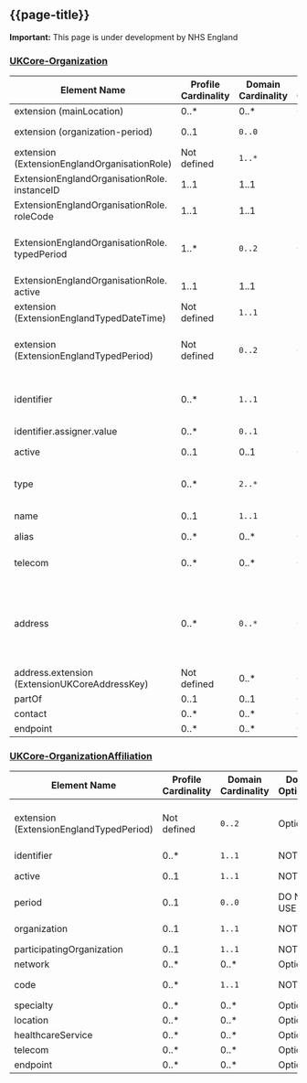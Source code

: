 ## {{page-title}}
    
  <div markdown="span" class="alert alert-warning" role="alert"><i class="fa fa-warning"></i><b> Important:</b> This page is under development by NHS England</div>

<!--An FGM-IS indicator (family history of FGM) has been modelled around a FHIR R4 Flag. Refer to {{pagelink:Home/FHIRAssets/AllAssets/Profiles/UKCore-Flag.page.md}} profile for further guidance. 

| Source Data item               | Cardinality |Target FHIR Element                 | Notes         
|--|--|
|Assessment Date|1..1|Flag.period.start|type: <a href='http://hl7.org/fhir/R4/datatypes.html#dateTime'>dateTime</a><br>format: YYYY-MM-DD
|NHS Number|1..1|Flag.identifier:nhsNumber|type: <a href='http://hl7.org/fhir/R4/search.html#token'>token</a><br>system must be "https://fhir.nhs.uk/Id/nhs-number"<br>value must be a verified NHS number<br>note: a resource reference is not required for FGM-IS. E.g. - {{pagelink:Home/Examples/Example---An-active-FGM-flag.page.md}} 
|Family history of FGM indicator|1..1|Flag.code.coding|system must be "http://snomed.info/sct"<br>code must be "902961000000107"<br>display must be "Family history of FGM (female genital mutilation)"
|Status|1..1|Flag.status|See {{pagelink:Home/FHIRAssets/AllAssets/Profiles/UKCore-Flag.page.md}}
|Removal Reason|0..1|reference {{pagelink:Home/FHIRAssets/Extensions.page.md}}|must be set when Flag.status is not 'active'. E.g. {{pagelink:Home/Examples/Example---A-removed-FGM-flag.page.md}} <br>set on PUT /Flag interaction. E.g. {{pagelink:Home/Design/Interactions.page.md}}-->








### <a href="https://simplifier.net/guide/UK-Core-Implementation-Guide-STU3-Sequence/Home/ProfilesandExtensions/Profile-UKCore-Organization?version=current">UKCore-Organization</a>

<table class="regular">
    <thead>
        <tr>
            <th width="15%">Element Name</th>
            <th width="10%">Profile Cardinality</th>
            <th width="10%">Domain Cardinality</th>
            <th width="10%">Domain Optionality</th>
            <th width="10%">Domain Field</th>
            <th width="10%">Type</th>
            <th width="35%">Definition, Constraints and Notes</th>
        </tr>
    </thead>
    <tbody>
        <tr>
            <td>extension (mainLocation)</td>
            <td>0..*</td>
            <td>0..*</td>
            <td>Optional</td>
            <td></td>
            <td><a href="https://simplifier.net/guide/UK-Core-Implementation-Guide-STU3-Sequence/Home/ProfilesandExtensions/ExtensionLibrary/Extension-UKCore-MainLocation.page.md?version=current">Extension</a></td>
            <td></td>
        </tr>
        <tr>
            <td>extension (organization-period)</td>
            <td>0..1</td>
            <td><code>0..0</code></td>
            <td>DO NOT USE</td>
            <td></td>
            <td><a href="https://www.hl7.org/fhir/R4/extension-organization-period.html">Extension</a></td>
            <td>Use ExtensionEnglandTypedPeriod instead</td>
        </tr>
        <tr>
            <td>extension <br />(ExtensionEnglandOrganisationRole)</td>
            <td>Not defined</td>
            <td><code>1..*</code></td>
            <td> </td>
            <td> </td>
            <td><a href="https://simplifier.net/guide/nhs-england-implementation-guide-stu1/Home/Profiles-and-Extensions/All-Extensions/Extension-England-OrganisationRole.page.md?version=current">Extension</a></td>
            <td></td>
        </tr>
       <tr>
            <td>ExtensionEnglandOrganisationRole.<br />instanceID</td>
            <td>1..1</td>
            <td>1..1</td>
            <td>NOT NULL</td>
            <td>Roles.UniqueRoleID</td>
            <td><a href="https://simplifier.net/guide/nhs-england-implementation-guide-stu1/Home/Profiles-and-Extensions/All-Extensions/Extension-England-OrganisationRole.page.md?version=current">Integer</a></td>
            <td></td>
        </tr>
       <tr>
            <td>ExtensionEnglandOrganisationRole.<br />roleCode</td>
            <td>1..1</td>
            <td>1..1</td>
            <td>NOT NULL</td>
            <td>Roles.RoleID</td>
            <td><a href="https://simplifier.net/guide/nhs-england-implementation-guide-stu1/Home/Profiles-and-Extensions/All-Extensions/Extension-England-OrganisationRole.page.md?version=current">CodeableConcept</a></td>
            <td></td>
        </tr>
       <tr>
            <td>ExtensionEnglandOrganisationRole.<br />typedPeriod</td>
            <td>1..*</td>
            <td><code>0..2</code></td>
            <td>Optional</td>
            <td>Roles.LegalStartDate,<br>Roles.LegalEndDate,<br>Roles.OperationalStartDate,<br>Roles.OperationalEndDate</td>
            <td><a href="https://simplifier.net/guide/nhs-england-implementation-guide-stu1/Home/Profiles-and-Extensions/All-Extensions/Extension-England-OrganisationRole.page.md?version=current">Extension</a></td>
            <td></td>
        </tr>
       <tr>
            <td>ExtensionEnglandOrganisationRole.<br />active</td>
            <td>1..1</td>
            <td>1..1</td>
            <td>NOT NULL</td>
            <td>Roles.status</td>
            <td><a href="https://simplifier.net/guide/nhs-england-implementation-guide-stu1/Home/Profiles-and-Extensions/All-Extensions/Extension-England-OrganisationRole.page.md?version=current">Boolean</a></td>
            <td></td>
        </tr>
        <tr>
            <td>extension <br />(ExtensionEnglandTypedDateTime)</td>
            <td>Not defined</td>
            <td><code>1..1</code></td>
            <td>NOT NULL</td>
            <td>Organisation.LastChangeDate</td>
            <td><a href="https://simplifier.net/guide/nhs-england-implementation-guide-stu1/Home/Profiles-and-Extensions/All-Extensions/Extension-England-TypedDateTime.page.md?version=current">Extension</a></td>
            <td></td>
        </tr>
        <tr>
            <td>extension <br />(ExtensionEnglandTypedPeriod)</td>
            <td>Not defined</td>
            <td><code>0..2</code></td>
            <td>Optional</td>
            <td>Organisation.LegalStartDate,<br>Organisation.LegalEndDate,<br>Organisation.OperationalStartDate,<br>Organisation.OperationalEndDate</td>
            <td><a href="https://simplifier.net/guide/nhs-england-implementation-guide-stu1/Home/Profiles-and-Extensions/All-Extensions/Extension-England-TypedPeriod.page.md?version=current">Extension</a></td>
            <td></td>
        </tr>
        <tr>
            <td>identifier</td>
            <td>0..*</td>
            <td><code>1..1</code></td>
            <td>NOT NULL</td>
            <td>Organisation.OrganisationCode</td>
            <td><a href="https://simplifier.net/guide/UK-Core-Implementation-Guide-STU3-Sequence/Home/ProfilesandExtensions/Profile-UKCore-Organization?version=current#identifier">Identifier</a></td>
            <td>The ODS Organisation Code for the organisation <b>SHALL</b> be used to populate the <code>odsOrganisationCode</code> slice of the <code>identifier</code> element.</td>
        </tr>
        <tr>
            <td>identifier.assigner.value</td>
            <td>0..*</td>
            <td><code>0..1</code></td>
            <td>NOT NULL</td>
            <td>Organisation.AssigingAuthorityName</td>
            <td><a href="https://simplifier.net/guide/UK-Core-Implementation-Guide-STU3-Sequence/Home/ProfilesandExtensions/Profile-UKCore-Organization?version=current#identifier">Reference</a></td>
            <td></td>
        </tr>
        <tr>
            <td>active</td>
            <td>0..1</td>
            <td>0..1</td>
            <td>Optional</td>
            <td>Organisation.Status</td>
            <td><a href="https://hl7.org/fhir/R4/datatypes.html#boolean">boolean</a></td>
            <td>Status dropped from Final table - publish StatusName only. ACTIVE or INACTIVE</td>
        </tr>
        <tr>
            <td>type</td>
            <td>0..*</td>
            <td><code>2..*</code></td>
            <td>NOT NULL</td>
            <td>Organisation.RefOnly,<br>Organisation.RecordClass</td>
            <td><a href=" https://hl7.org/fhir/R4/datatypes.html#CodeableConcept">CodeableConcept</a></td>
            <td>One each of:<br>
            <a href="https://simplifier.net/guide/nhs-england-implementation-guide-stu1/Home/Terminology/All-CodeSystems/CodeSystem-England-ODSRecordClass.page.md?version=current">CodeSystemEnglandODSRecordClass</a><br>
            <a href="https://simplifier.net/guide/nhs-england-implementation-guide-stu1/Home/Terminology/All-CodeSystems/CodeSystem-England-ODSRecordUseType.page.md?version=current">CodeSystemEnglandODSRecordUseType</a>
            </td>
        </tr>
        <tr>
            <td>name</td>
            <td>0..1</td>
            <td><code>1..1</code></td>
            <td>NOT NULL</td>
            <td>Organisation.Name</td>
            <td><a href="https://hl7.org/fhir/R4/datatypes.html#string">string</a></td>
            <td>The name of the organisation <b>SHALL</b> be populated.</td>
        </tr>
        <tr>
            <td>alias</td>
            <td>0..*</td>
            <td>0..*</td>
            <td>Optional</td>
            <td></td>
            <td><a href=" https://hl7.org/fhir/R4/datatypes.html#string">string</a></td>
            <td></td>
        </tr>
        <tr>
            <td>telecom</td>
            <td>0..*</td>
            <td>0..*</td>
            <td>Optional</td>
            <td>Organisation.TelephoneNumber, Organisation.HTTP</td>
            <td><a href=" https://hl7.org/fhir/R4/datatypes.html#ContactPoint">ContactPoint</a></td>
            <td>Telephone number is nullified for RefOnly/skeleton records.<br />system='phone' and system='url'</td>
        </tr>
        <tr>
            <td>address</td>
            <td>0..*</td>
            <td><code>0..*</code></td>
            <td>Optional</td>
<td>Location.AddrLn1<br>Organisation.AddrLn2<br>Organisation.AddrLn3<br>Location.Town<br>Location.County<br>Location.Postcode<br>Organisation.Country</td>
            <td><a href="https://hl7.org/fhir/R4/datatypes.html#Address">Address</a></td>
            <td></td>
        </tr>
        <tr>
            <td>address.extension (ExtensionUKCoreAddressKey)</td>
            <td>Not defined</td>
            <td>0..*</td>
            <td>Optional</td>
            <td>Location.URPN</td>
            <td><a href="https://simplifier.net/guide/UK-Core-Implementation-Guide-STU3-Sequence/Home/ProfilesandExtensions/ExtensionLibrary/Extension-UKCore-AddressKey.page.md?version=current">Extension</a></td>
            <td>Publish via R4 only (not STU3 and ORD like for like as not currently published)</td>
        </tr>
        <tr>
            <td>partOf</td>
            <td>0..1</td>
            <td>0..1</td>
            <td>Optional</td>
            <td></td>
            <td><a href=" https://hl7.org/fhir/R4/references.html">Reference</a></td>
            <td>Use OrganizationAffiliation instead</td>
        </tr>
        <tr>
            <td>contact</td>
            <td>0..*</td>
            <td>0..*</td>
            <td>Optional</td>
            <td></td>
            <td><a href=" https://hl7.org/fhir/R4/backboneelement.html">BackboneElement</a></td>
            <td></td>
        </tr>
        <tr>
            <td>endpoint</td>
            <td>0..*</td>
            <td>0..*</td>
            <td>Optional</td>
            <td></td>
            <td><a href=" https://hl7.org/fhir/R4/references.html">Reference</a></td>
            <td></td>
        </tr>
    </tbody>
</table>



### <a href="https://simplifier.net/guide/UKCoreImplementationGuideAssetsinDevelopment/Home/ProfilesandExtensions/Profile-UKCore-OrganizationAffiliation?version=current">UKCore-OrganizationAffiliation</a>

<table class="regular">
    <thead>
        <tr>
            <th width="15%">Element Name</th>
            <th width="10%">Profile Cardinality</th>
            <th width="10%">Domain Cardinality</th>
            <th width="10%">Domain Optionality</th>
            <th width="10%">Domain Field</th>
            <th width="10%">Type</th>
            <th width="35%">Definition, Constraints and Notes</th>
        </tr>
    </thead>
    <tbody>
        <tr>
            <td>extension (ExtensionEnglandTypedPeriod)</td>
            <td>Not defined</td>
            <td><code>0..2</code></td>
            <td>Optional</td>
            <td>rel.LegalStart,<br>rel.LegalEnd,<br>rel.OperationalStart,<br>rel.OperationalEnd</td>
            <td><a href="https://simplifier.net/guide/nhs-england-implementation-guide-stu1/Home/Profiles-and-Extensions/All-Extensions/Extension-England-TypedPeriod.page.md?version=current">Extension</a></td>
            <td></td>
        </tr>
        <tr>
            <td>identifier</td>
            <td>0..*</td>
            <td><code>1..1</code></td>
            <td>NOT NULL</td>
            <td>rel.UniqueRelID</td>
            <td><a href="https://hl7.org/fhir/R4/datatypes.html#identifier">Identifier</a></td>
            <td></td>
        </tr>
        <tr>
            <td>active</td>
            <td>0..1</td>
            <td><code>1..1</code></td>
            <td>NOT NULL</td>
            <td>rel.Status</td>
            <td><a href="https://hl7.org/fhir/R4/datatypes.html#boolean">boolean</a></td>
            <td>Set to active/inactive based on both date concepts</td>
        </tr>
        <tr>
            <td>period</td>
            <td>0..1</td>
            <td><code>0..0</code></td>
            <td>DO NOT USE</td>
            <td></td>
            <td><a href="https://hl7.org/fhir/R4/datatypes.html#period">period</a></td>
            <td>Use ExtensionEnglandTypedPeriod instead</td>
        </tr>
        <tr>
            <td>organization</td>
            <td>0..1</td>
            <td><code>1..1</code></td>
            <td>NOT NULL</td>
            <td>Organisation Identifier</td>
            <td><a href="https://hl7.org/fhir/R4/datatypes.html#Reference">Reference</a></td>
            <td></td>
        </tr>
        <tr>
            <td>participatingOrganization</td>
            <td>0..1</td>
            <td><code>1..1</code></td>
            <td>NOT NULL</td>
            <td>rel.TargetOrgID</td>
            <td><a href="https://hl7.org/fhir/R4/references.html">Reference</a></td>
            <td></td>
        </tr>
        <tr>
            <td>network</td>
            <td>0..*</td>
            <td>0..*</td>
            <td>Optional</td>
            <td></td>
            <td><a href=" https://hl7.org/fhir/R4/references.html">Reference</a></td>
            <td></td>
        </tr>
        <tr>
            <td>code</td>
            <td>0..*</td>
            <td><code>1..1</code></td>
            <td>NOT NULL</td>
            <td>rel.TypeID / rel.TypeName</td>
            <td><a href="https://hl7.org/fhir/R4/datatypes.html#CodeableConcept">CodeableConcept</a></td>
            <td><a href="https://simplifier.net/guide/nhs-england-implementation-guide-stu1/Home/Terminology/All-CodeSystems/CodeSystem-England-ODSRelationship.page.md?version=current">CodeSystemEnglandODSRelationship</a></td>
        </tr>
        <tr>
            <td>specialty</td>
            <td>0..*</td>
            <td>0..*</td>
            <td>Optional</td>
            <td></td>
            <td><a href="https://hl7.org/fhir/R4/datatypes.html#CodeableConcept">CodeableConcept</a></td>
            <td></td>
        </tr>
        <tr>
            <td>location</td>
            <td>0..*</td>
            <td>0..*</td>
            <td>Optional</td>
            <td></td>
            <td><a href=" https://hl7.org/fhir/R4/references.html">Reference</a></td>
            <td></td>
        </tr>
        <tr>
            <td>healthcareService</td>
            <td>0..*</td>
            <td>0..*</td>
            <td>Optional</td>
            <td></td>
            <td><a href=" https://hl7.org/fhir/R4/references.html">Reference</a></td>
            <td></td>
        </tr>
        <tr>
            <td>telecom</td>
            <td>0..*</td>
            <td>0..*</td>
            <td>Optional</td>
            <td></td>
            <td><a href=" https://hl7.org/fhir/R4/datatypes.html#ContactPoint">ContactPoint</a></td>
            <td></td>
        </tr>
        <tr>
            <td>endpoint</td>
            <td>0..*</td>
            <td>0..*</td>
            <td>Optional</td>
            <td></td>
            <td><a href=" https://hl7.org/fhir/R4/references.html">Reference</a></td>
            <td></td>
        </tr>
    </tbody>
</table>
